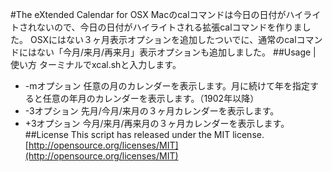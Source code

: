 #The eXtended Calendar for OSX
Macのcalコマンドは今日の日付がハイライトされないので、今日の日付がハイライトされる拡張calコマンドを作りました。
OSXにはない３ヶ月表示オプションを追加したついでに、通常のcalコマンドにはない「今月/来月/再来月」表示オプションも追加しました。
##Usage | 使い方
ターミナルでxcal.shと入力します。  
- -mオプション
 任意の月のカレンダーを表示します。月に続けて年を指定すると任意の年月のカレンダーを表示します。（1902年以降）
- -3オプション
 先月/今月/来月の３ヶ月カレンダーを表示します。
- +3オプション
 今月/来月/再来月の３ヶ月カレンダーを表示します。
##License
This script has released under the MIT license.  
[http://opensource.org/licenses/MIT](http://opensource.org/licenses/MIT)
